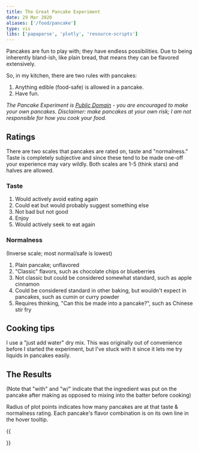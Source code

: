 ```yaml
---
title: The Great Pancake Experiment
date: 29 Mar 2020
aliases: ['/food/pancake']
type: vis
libs: ['papaparse', 'plotly', 'resource-scripts']
---
```

Pancakes are fun to play with; they have endless possibilities.
Due to being inherently bland-ish, like plain bread, that means they can be flavored extensively.

So, in my kitchen, there are two rules with pancakes:

1. Anything edible (food-safe) is allowed in a pancake.
2. Have fun.

<!--more-->

_The Pancake Experiment is [Public Domain](https://creativecommons.org/publicdomain/zero/1.0/) - you are encouraged to make your own pancakes. Disclaimer: make pancakes at your own risk; I am not responsible for how you cook your food._

## Ratings

There are two scales that pancakes are rated on, taste and "normalness."
Taste is completely subjective and since these tend to be made one-off your experience may vary wildly.
Both scales are 1-5 (think stars) and halves are allowed.

### Taste

1. Would actively avoid eating again
2. Could eat but would probably suggest something else
3. Not bad but not good
4. Enjoy
5. Would actively seek to eat again

### Normalness

(Inverse scale; most normal/safe is lowest)

1. Plain pancake; unflavored
2. "Classic" flavors, such as chocolate chips or blueberries
3. Not classic but could be considered somewhat standard, such as apple cinnamon
4. Could be considered standard in other baking, but wouldn't expect in pancakes, such as cumin or curry powder
5. Requires thinking, "Can this be made into a pancake?", such as Chinese stir fry

## Cooking tips

I use a "just add water" dry mix.
This was originally out of convenience before I started the experiment, but I've stuck with it since it lets me try liquids in pancakes easily.

## The Results

(Note that "with" and "w/" indicate that the ingredient was put on the pancake after making as opposed to mixing into the batter before cooking)

Radius of plot points indicates how many pancakes are at that taste & normalness rating.
Each pancake's flavor combination is on its own line in the hover tooltip.

{{<div id="do-vis-here">}}
